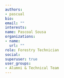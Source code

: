 ```yaml
---
authors:
- pascual
bio: 
email: ""
interests:
name: Pascoal Sousa
organizations:
- name: 
  url: ""
role: Forestry Technician
social:
superuser: true
user_groups:
- Alumni & Technical Team
---
```



